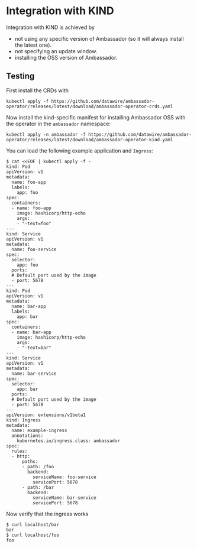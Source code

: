 # Integration with KIND

Integration with KIND is achieved by

- not using any specific version of Ambassador (so it will always install the latest one).
- not specifying an update window.
- installing the OSS version of Ambassador.

## Testing

First install the CRDs with

```commandline
kubectl apply -f https://github.com/datawire/ambassador-operator/releases/latest/download/ambassador-operator-crds.yaml
```

Now install the kind-specific manifest for installing Ambassador OSS with the
operator in the `ambassador` namespace:

```commandline
kubectl apply -n ambassador -f https://github.com/datawire/ambassador-operator/releases/latest/download/ambassador-operator-kind.yaml
```

You can load the following example application and `Ingress`:

```commandline
$ cat <<EOF | kubectl apply -f -
kind: Pod
apiVersion: v1
metadata:
  name: foo-app
  labels:
    app: foo
spec:
  containers:
  - name: foo-app
    image: hashicorp/http-echo
    args:
    - "-text=foo"
---
kind: Service
apiVersion: v1
metadata:
  name: foo-service
spec:
  selector:
    app: foo
  ports:
  # Default port used by the image
  - port: 5678
---
kind: Pod
apiVersion: v1
metadata:
  name: bar-app
  labels:
    app: bar
spec:
  containers:
  - name: bar-app
    image: hashicorp/http-echo
    args:
    - "-text=bar"
---
kind: Service
apiVersion: v1
metadata:
  name: bar-service
spec:
  selector:
    app: bar
  ports:
  # Default port used by the image
  - port: 5678
---
apiVersion: extensions/v1beta1
kind: Ingress
metadata:
  name: example-ingress
  annotations:
    kubernetes.io/ingress.class: ambassador
spec:
  rules:
  - http:
      paths:
      - path: /foo
        backend:
          serviceName: foo-service
          servicePort: 5678
      - path: /bar
        backend:
          serviceName: bar-service
          servicePort: 5678
```

Now verify that the ingress works

```commandline
$ curl localhost/bar
bar
$ curl localhost/foo
foo
```

